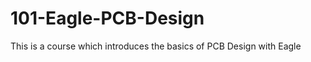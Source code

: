 101-Eagle-PCB-Design
====================

This is a course which introduces the basics of PCB Design with Eagle
